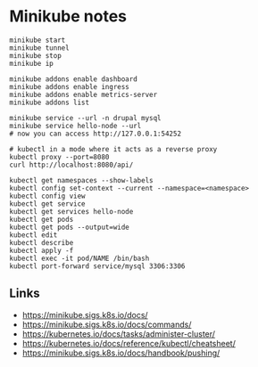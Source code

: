 # Minikube notes

```
minikube start
minikube tunnel
minikube stop
minikube ip

minikube addons enable dashboard
minikube addons enable ingress
minikube addons enable metrics-server
minikube addons list

minikube service --url -n drupal mysql
minikube service hello-node --url
# now you can access http://127.0.0.1:54252

# kubectl in a mode where it acts as a reverse proxy
kubectl proxy --port=8080
curl http://localhost:8080/api/

kubectl get namespaces --show-labels
kubectl config set-context --current --namespace=<namespace>
kubectl config view
kubectl get service
kubectl get services hello-node
kubectl get pods
kubectl get pods --output=wide
kubectl edit
kubectl describe
kubectl apply -f 
kubectl exec -it pod/NAME /bin/bash
kubectl port-forward service/mysql 3306:3306
```

## Links

- https://minikube.sigs.k8s.io/docs/
- https://minikube.sigs.k8s.io/docs/commands/
- https://kubernetes.io/docs/tasks/administer-cluster/
- https://kubernetes.io/docs/reference/kubectl/cheatsheet/
- https://minikube.sigs.k8s.io/docs/handbook/pushing/
